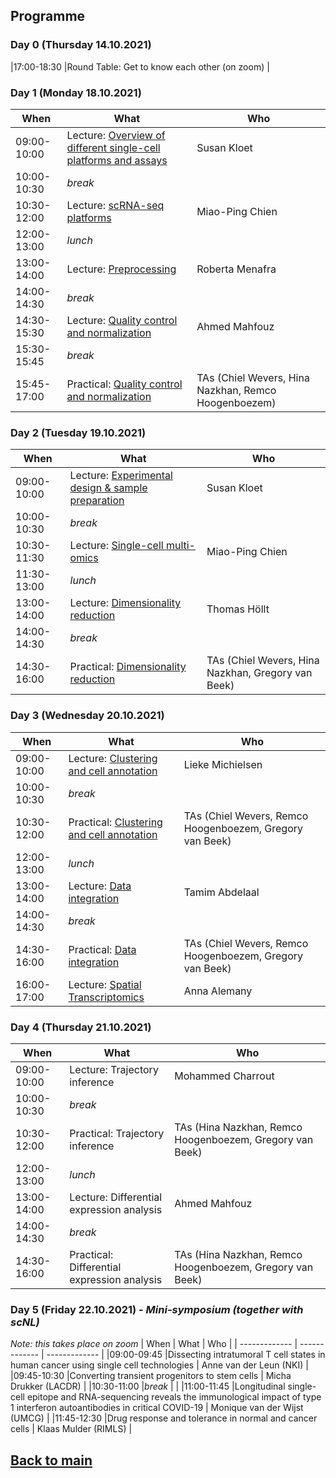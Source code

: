 ## Programme

### Day 0 (Thursday 14.10.2021)
|17:00-18:30 |Round Table: Get to know each other (on zoom) |

### Day 1 (Monday 18.10.2021)
| When | What | Who |
| ------------- | ------------- | ------------- |
|09:00-10:00 |Lecture: [Overview of different single-cell platforms and assays](Lectures/Day1_Overview_single_cell_sequencing_Kloet.pdf) | Susan Kloet |
|10:00-10:30 |_break_ |  |
|10:30-12:00 |Lecture: [scRNA-seq platforms](Lectures/Day1_scRNA-seq_platforms_Chien.pdf) | Miao-Ping Chien |
|12:00-13:00 |_lunch_ |  |
|13:00-14:00 |Lecture: [Preprocessing](Lectures/Day1_Preprocessing_Menafra.pdf) | Roberta Menafra |
|14:00-14:30 |_break_| |
|14:30-15:30 |Lecture: [Quality control and normalization](Lectures/Day1_QC_and_Normalization_Mahfouz.pdf) | Ahmed Mahfouz |
|15:30-15:45 |_break_ | |
|15:45-17:00 |Practical: [Quality control and normalization](session-qc-normalization/QC_Normalization.md) | TAs (Chiel Wevers, Hina Nazkhan, Remco Hoogenboezem) |

### Day 2 (Tuesday 19.10.2021)
| When | What | Who |
| ------------- | ------------- | ------------- |
|09:00-10:00 |Lecture: [Experimental design & sample preparation](Lectures/Day2_Sample_prep_and_experimental_design_Kloet.pdf) | Susan Kloet |
|10:00-10:30 |_break_ |  |
|10:30-11:30 |Lecture: [Single-cell multi-omics](Lectures/Day2_Single-cell_multi_omics_Chien.pdf) | Miao-Ping Chien |
|11:30-13:00 |_lunch_ |  |
|13:00-14:00 |Lecture: [Dimensionality reduction](Lectures/Day2_Dimensionality_Reduction_Hollt.pdf) | Thomas Höllt |
|14:00-14:30 |_break_ | |
|14:30-16:00 |Practical: [Dimensionality reduction](session-dimensionalityreduction/Dimensionality_Reduction.md) | TAs (Chiel Wevers, Hina Nazkhan, Gregory van Beek) |

### Day 3 (Wednesday 20.10.2021)
| When | What | Who |
| ------------- | ------------- | ------------- |
|09:00-10:00 |Lecture: [Clustering and cell annotation](Lectures/Day3_clustering_cell_annotation_Michielsen.pdf) | Lieke Michielsen |
|10:00-10:30 |_break_ |  |
|10:30-12:00 |Practical: [Clustering and cell annotation](session-clustering/Clustering.md) | TAs (Chiel Wevers, Remco Hoogenboezem, Gregory van Beek) |
|12:00-13:00 |_lunch_ |  |
|13:00-14:00 |Lecture: [Data integration](Lectures/Day3_Data_Integration_Abdelaal.pdf) | Tamim Abdelaal |
|14:00-14:30 |_break_ | |
|14:30-16:00 |Practical: [Data integration](session-integration/Data_Integration.md) | TAs (Chiel Wevers, Remco Hoogenboezem, Gregory van Beek) |
|16:00-17:00 |Lecture: [Spatial Transcriptomics](Lectures/Day3_Spatial_transcriptomics_Alemany.pdf) | Anna Alemany |

### Day 4 (Thursday 21.10.2021)
| When | What | Who |
| ------------- | ------------- | ------------- |
|09:00-10:00 |Lecture: Trajectory inference | Mohammed Charrout |
|10:00-10:30 |_break_ |  |
|10:30-12:00 |Practical: Trajectory inference | TAs (Hina Nazkhan, Remco Hoogenboezem, Gregory van Beek) |
|12:00-13:00 |_lunch_ |  |
|13:00-14:00 |Lecture: Differential expression analysis | Ahmed Mahfouz |
|14:00-14:30 |_break_ | |
|14:30-16:00 |Practical: Differential expression analysis | TAs (Hina Nazkhan, Remco Hoogenboezem, Gregory van Beek) |

### Day 5 (Friday 22.10.2021) - _Mini-symposium (together with scNL)_
_*Note: this takes place on zoom*_
| When | What | Who |
| ------------- | ------------- | ------------- |
|09:00-09:45 |Dissecting intratumoral T cell states in human cancer using single cell technologies | Anne van der Leun (NKI) |
|09:45-10:30 |Converting transient progenitors to stem cells | Micha Drukker (LACDR) |
|10:30-11:00 |_break_ | |
|11:00-11:45 |Longitudinal single-cell epitope and RNA-sequencing reveals the immunological impact of	type 1 interferon autoantibodies in critical COVID-19 | Monique van der Wijst (UMCG) |
|11:45-12:30 |Drug response and tolerance in normal and cancer cells | Klaas Mulder (RIMLS) |


## [Back to main](README.md)
